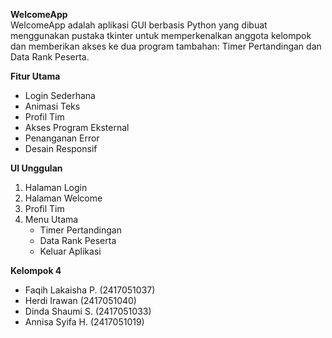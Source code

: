 **WelcomeApp**  
WelcomeApp adalah aplikasi GUI berbasis Python yang dibuat menggunakan pustaka tkinter untuk memperkenalkan anggota kelompok dan memberikan akses ke dua program tambahan: Timer Pertandingan dan Data Rank Peserta.

**Fitur Utama**  
- Login Sederhana
- Animasi Teks
- Profil Tim
- Akses Program Eksternal
- Penanganan Error
- Desain Responsif    

**UI Unggulan**
1. Halaman Login
2. Halaman Welcome
3. Profil Tim
4. Menu Utama
   - Timer Pertandingan
   - Data Rank Peserta
   - Keluar Aplikasi

**Kelompok 4**
- Faqih Lakaisha P. (2417051037)
- Herdi Irawan (2417051040)
- Dinda Shaumi S. (2417051033)
- Annisa Syifa H. (2417051019)
